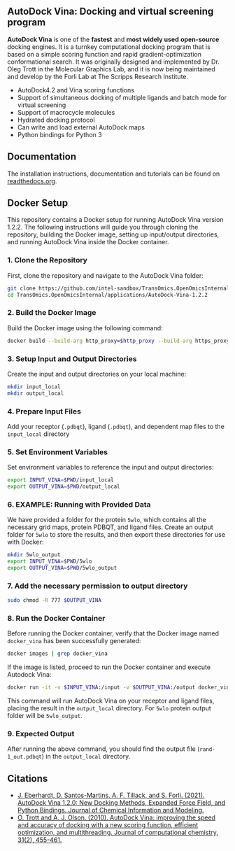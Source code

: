 ## AutoDock Vina: Docking and virtual screening program

**AutoDock Vina** is one of the **fastest** and **most widely used** **open-source** docking engines. It is a turnkey computational docking program that is based on a simple scoring function and rapid gradient-optimization conformational search. It was originally designed and implemented by Dr. Oleg Trott in the Molecular Graphics Lab, and it is now being maintained and develop by the Forli Lab at The Scripps Research Institute.

* AutoDock4.2 and Vina scoring functions
* Support of simultaneous docking of multiple ligands and batch mode for virtual screening
* Support of macrocycle molecules
* Hydrated docking protocol
* Can write and load external AutoDock maps
* Python bindings for Python 3

## Documentation

The installation instructions, documentation and tutorials can be found on [readthedocs.org](https://autodock-vina.readthedocs.io/en/latest/).

## Docker Setup

This repository contains a Docker setup for running AutoDock Vina version 1.2.2. The following instructions will guide you through cloning the repository, building the Docker image, setting up input/output directories, and running AutoDock Vina inside the Docker container.
### 1. Clone the Repository

First, clone the repository and navigate to the AutoDock Vina folder:

```bash
git clone https://github.com/intel-sandbox/TransOmics.OpenOmicsInternal.git
cd TransOmics.OpenOmicsInternal/applications/AutoDock-Vina-1.2.2
```

### 2. Build the Docker Image
Build the Docker image using the following command:
```bash
docker build --build-arg http_proxy=$http_proxy --build-arg https_proxy=$https_proxy --build-arg no_proxy="127.0.0.1,localhost,apt.repo.inel.com" -t docker_vina .
```

### 3. Setup Input and Output Directories
Create the input and output directories on your local machine:
```bash
mkdir input_local
mkdir output_local
```
### 4. Prepare Input Files
Add your receptor (`.pdbqt`), ligand (`.pdbqt`), and dependent map files to the `input_local` directory

### 5. Set Environment Variables
Set environment variables to reference the input and output directories:
```bash
export INPUT_VINA=$PWD/input_local
export OUTPUT_VINA=$PWD/output_local
```
### 6. EXAMPLE: Running with Provided Data
We have provided a folder for the protein `5wlo`, which contains all the necessary grid maps, protein PDBQT, and ligand files. Create an output folder for `5wlo` to store the results, and then export these directories for use with Docker:
```bash
mkdir 5wlo_output
export INPUT_VINA=$PWD/5wlo
export OUTPUT_VINA=$PWD/5wlo_output
```
### 7. Add the necessary permission to output directory
```bash
sudo chmod -R 777 $OUTPUT_VINA
```

### 8. Run the Docker Container
Before running the Docker container, verify that the Docker image named `docker_vina` has been successfully generated:
```bash
docker images | grep docker_vina
```
If the image is listed, proceed to run the Docker container and execute  Autodock Vina:

```bash
docker run -it -v $INPUT_VINA:/input -v $OUTPUT_VINA:/output docker_vina vina --receptor protein.pdbqt --ligand rand-1.pdbqt --out /output/rand-1_out.pdbqt --center_x 16.459 --center_y -19.946 --center_z -5.850 --size_x 18 --size_y 18 --size_z 18 --seed 1234 --exhaustiveness 64
```
This command will run AutoDock Vina on your receptor and ligand files, placing the result in the `output_local` directory. For `5wlo` protein output folder will be `5wlo_output`.

### 9. Expected Output

After running the above command, you should find the output file (`rand-1_out.pdbqt`) in the `output_local` directory.

## Citations
* [J. Eberhardt, D. Santos-Martins, A. F. Tillack, and S. Forli. (2021). AutoDock Vina 1.2.0: New Docking Methods, Expanded Force Field, and Python Bindings. Journal of Chemical Information and Modeling.](https://pubs.acs.org/doi/10.1021/acs.jcim.1c00203)
* [O. Trott and A. J. Olson. (2010). AutoDock Vina: improving the speed and accuracy of docking with a new scoring function, efficient optimization, and multithreading. Journal of computational chemistry, 31(2), 455-461.](https://onlinelibrary.wiley.com/doi/10.1002/jcc.21334)
